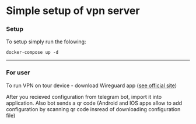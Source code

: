 # Simple setup of vpn server

### Setup
To setup simply run the folowing:

```
docker-compose up -d
```

------------------------------

### For user
To run VPN on tour device - download Wireguard app ([see official site](https://www.wireguard.com/install/))

After you recieved configuration from telegram bot, import it into application.
Also bot sends a qr code (Android and IOS apps allow to add configuration by
scanning qr code insread of downloading configuration file)
